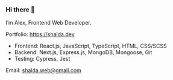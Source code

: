### Hi there 👋

I’m Alex, Frontend Web Developer.

Portfolio: https://shalda.dev

* Frontend: React.js, JavaScript, TypeScript, HTML, CSS/SCSS
* Backend: Next.js, Express.js, MongoDB, Mongoose, Git
* Testing: Cypress, Jest

Email: shalda.web@gmail.com

